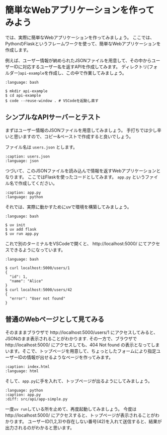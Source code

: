 # 簡単なWebアプリケーションを作ってみよう

では、実際に簡単なWebアプリケーションを作ってみましょう。
ここでは、PythonのFlaskというフレームワークを使って、簡単なWebアプリケーションを作成します。

例えば、ユーザー情報が納められたJSONファイルを用意して、その中からユーザーIDに対応するユーザー名を返すAPIを作成してみます。
ディレクトリ(フォルダー)`api-example`を作成し、この中で作業してみましょう。

```{code-block}
:language: bash

$ mkdir api-example
$ cd api-example
$ code --reuse-window . # VSCodeを起動し直す
```

## シンプルなAPIサーバーとテスト

まずはユーザー情報のJSONファイルを用意してみましょう。
手打ちでは少し辛いと思いますので、コピー&ペーストで作成すると良いでしょう。

ファイル名は `users.json` とします。

```{literalinclude} src/api/users.json
:caption: users.json
:language: json
```

つづいて、このJSONファイルを読み込んで情報を返すWebアプリケーションとなります。
ここではFlaskを使ったコードとしてみます。 `app.py` というファイル名で作成してください。

```{literalinclude} src/api/app-simple.py
:caption: app.py
:language: python
```

それでは、実際に動かすためにuvで環境を構築してみましょう。

```{code-block}
:language: bash

$ uv init
$ uv add flask
$ uv run app.py
```

これで別のターミナルをVSCodeで開くと、 http://localhost:5000/ にてアクセスできるようになっています。

```{code-block}
:language: bash

$ curl localhost:5000/users/1
{
  "id": 1,
  "name": "Alice"
}
$ curl localhost:5000/users/42
{
  "error": "User not found"
}
```

## 普通のWebページとして見てみる

そのまままブラウザで http://localhost:5000/users/1 にアクセスしてみると、JSONのまま表示されることがわかります.
その一方で、ブラウザで http://localhost:5000/ にアクセスしても、404 Not found の表示となってしまいます。そこで、トップページを用意して、ちょっとしたフォームにより指定ユーザーIDの情報が出せるようなページを作ってみます。

```{literalinclude} src/api/index.html
:caption: index.html
:language: html
```

そして、`app.py`に手を入れて、トップページが出るようにしてみましょう。

```{literalinclude} src/api/app.py
:language: python
:caption: app.py
:diff: src/api/app-simple.py
```

一度`uv run`している所を止めて、再度起動してみましょう。
今度は http://localhost:5000/ にアクセスすると、トップページが表示されることがわかります。
ユーザーID(1,2,3)や存在しない番号(42)を入れて送信すると、結果が出力されるのがわかると思います。

